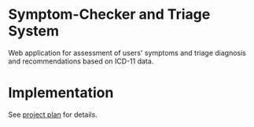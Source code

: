 # Symptom-Checker and Triage System
Web application for assessment of users' symptoms and triage diagnosis and recommendations based on ICD-11 data.

# Implementation
See [project plan](PLAN.md) for details.
